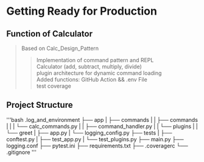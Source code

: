 # Getting Ready for Production

## Function of Calculator
> Based on Calc_Design_Pattern 
>> Implementation of command pattern and REPL \
>> Calculator (add, subtract, multiply, divide) \
>> plugin architecture for dynamic command loading \
>> Added functions: GitHub Action && .env File \
>> test coverage 

## Project Structure
'''bash
.log_and_environment
├── app
|   ├── commands
|   |   ├── commands
|   |   |   └── calc_commands.py
|   |   ├── command_handler.py
|   |   └── plugins
|   |       └── greet
|   ├── app.py
|   └── logging_config.py
├── tests
|   ├── conftest.py
|   ├── test_app.py
|   └── test_plugins.py
├── main.py
├── logging.conf
├── pytest.ini
├── requirements.txt
├── .coveragerc
└── .gitignore
'''